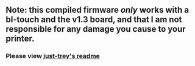 ## Note: this compiled firmware *only* works with a bl-touch and the v1.3 board, and that I am not responsible for any damage you cause to your printer.

### Please view [just-trey's readme](https://github.com/just-trey/Marlin/tree/elegoo-neptune-2/config/Elegoo/Neptune-2#disclaimer)